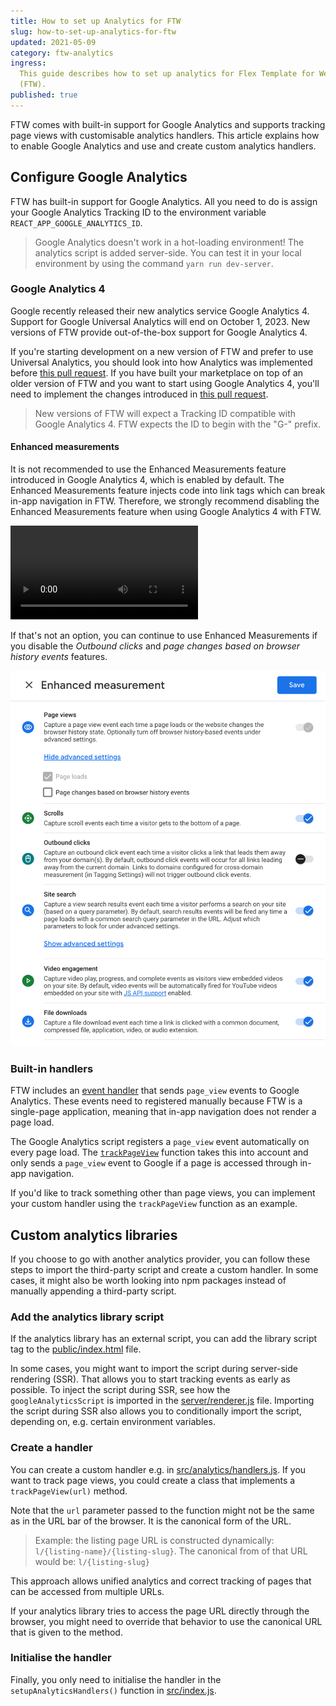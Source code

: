```yaml
---
title: How to set up Analytics for FTW
slug: how-to-set-up-analytics-for-ftw
updated: 2021-05-09
category: ftw-analytics
ingress:
  This guide describes how to set up analytics for Flex Template for Web
  (FTW).
published: true
---
```


FTW comes with built-in support for Google Analytics and supports
tracking page views with customisable analytics handlers. This article
explains how to enable Google Analytics and use and create custom
analytics handlers.

## Configure Google Analytics

FTW has built-in support for Google Analytics. All you need to do is
assign your Google Analytics Tracking ID to the environment variable
`REACT_APP_GOOGLE_ANALYTICS_ID`.

> Google Analytics doesn't work in a hot-loading environment! The
> analytics script is added server-side. You can test it in your local
> environment by using the command `yarn run dev-server`.

### Google Analytics 4

Google recently released their new analytics service Google Analytics 4.
Support for Google Universal Analytics will end on October 1, 2023. New
versions of FTW provide out-of-the-box support for Google Analytics 4.

If you're starting development on a new version of FTW and prefer to use
Universal Analytics, you should look into how Analytics was implemented
before
[this pull request](https://github.com/sharetribe/ftw-daily/pull/1508).
If you have built your marketplace on top of an older version of FTW and
you want to start using Google Analytics 4, you'll need to implement the
changes introduced in
[this pull request](https://github.com/sharetribe/ftw-daily/pull/1508).

> New versions of FTW will expect a Tracking ID compatible with Google
> Analytics 4. FTW expects the ID to begin with the "G-" prefix.

#### Enhanced measurements

It is not recommended to use the Enhanced Measurements feature
introduced in Google Analytics 4, which is enabled by default. The
Enhanced Measurements feature injects code into link tags which can
break in-app navigation in FTW. Therefore, we strongly recommend
disabling the Enhanced Measurements feature when using Google Analytics
4 with FTW.

<video>
    <source src='./turn-off-enhanced-measurements.mp4' type='video/mp4'>
    <source src='./turn-off-enhanced-measurements.webm' type='video/webm'>
    <source src='./turn-off-enhanced-measurements.ogv' type='video/ogg'>
</video>

If that's not an option, you can continue to use Enhanced Measurements
if you disable the _Outbound clicks_ and _page changes based on browser
history events_ features.

![Disable Outbound clicks](./disable.png)

### Built-in handlers

FTW includes an
[event handler](https://github.com/sharetribe/ftw-daily/blob/89b9390e7235253067d0e78d9f838fbd6b07c10d/src/analytics/handlers.js#L16)
that sends `page_view` events to Google Analytics. These events need to
registered manually because FTW is a single-page application, meaning
that in-app navigation does not render a page load.

The Google Analytics script registers a `page_view` event automatically
on every page load. The
[`trackPageView`](https://github.com/sharetribe/ftw-daily/blob/89b9390e7235253067d0e78d9f838fbd6b07c10d/src/analytics/handlers.js#L16)
function takes this into account and only sends a `page_view` event to
Google if a page is accessed through in-app navigation.

If you'd like to track something other than page views, you can
implement your custom handler using the `trackPageView` function as an
example.

## Custom analytics libraries

If you choose to go with another analytics provider, you can follow
these steps to import the third-party script and create a custom
handler. In some cases, it might also be worth looking into npm packages
instead of manually appending a third-party script.

### Add the analytics library script

If the analytics library has an external script, you can add the library
script tag to the
[public/index.html](https://github.com/sharetribe/flex-template-web/blob/master/public/index.html)
file.

In some cases, you might want to import the script during server-side
rendering (SSR). That allows you to start tracking events as early as
possible. To inject the script during SSR, see how the
`googleAnalyticsScript` is imported in the
[server/renderer.js](https://github.com/sharetribe/flex-template-web/blob/master/server/renderer.js)
file. Importing the script during SSR also allows you to conditionally
import the script, depending on, e.g. certain environment variables.

### Create a handler

You can create a custom handler e.g. in
[src/analytics/handlers.js](https://github.com/sharetribe/flex-template-web/blob/master/src/analytics/handlers.js).
If you want to track page views, you could create a class that
implements a `trackPageView(url)` method.

Note that the `url` parameter passed to the function might not be the
same as in the URL bar of the browser. It is the canonical form of the
URL.

> Example: the listing page URL is constructed dynamically:
> `l/{listing-name}/{listing-slug}`. The canonical from of that URL
> would be: `l/{listing-slug}`

This approach allows unified analytics and correct tracking of pages
that can be accessed from multiple URLs.

If your analytics library tries to access the page URL directly through
the browser, you might need to override that behavior to use the
canonical URL that is given to the method.

### Initialise the handler

Finally, you only need to initialise the handler in the
`setupAnalyticsHandlers()` function in
[src/index.js](https://github.com/sharetribe/flex-template-web/blob/master/src/index.js).
